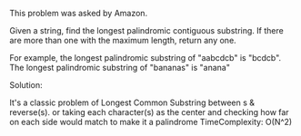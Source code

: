 This problem was asked by Amazon.

Given a string, find the longest palindromic contiguous substring. If there are more than one with the maximum length, return any one.

For example, the longest palindromic substring of "aabcdcb" is "bcdcb". The longest palindromic substring of "bananas" is "anana"


Solution:

It's a classic problem of Longest Common Substring between s & reverse(s).
or taking each character(s) as the center and checking how far on each side would match
to make it a palindrome
TimeComplexity: O(N^2)
